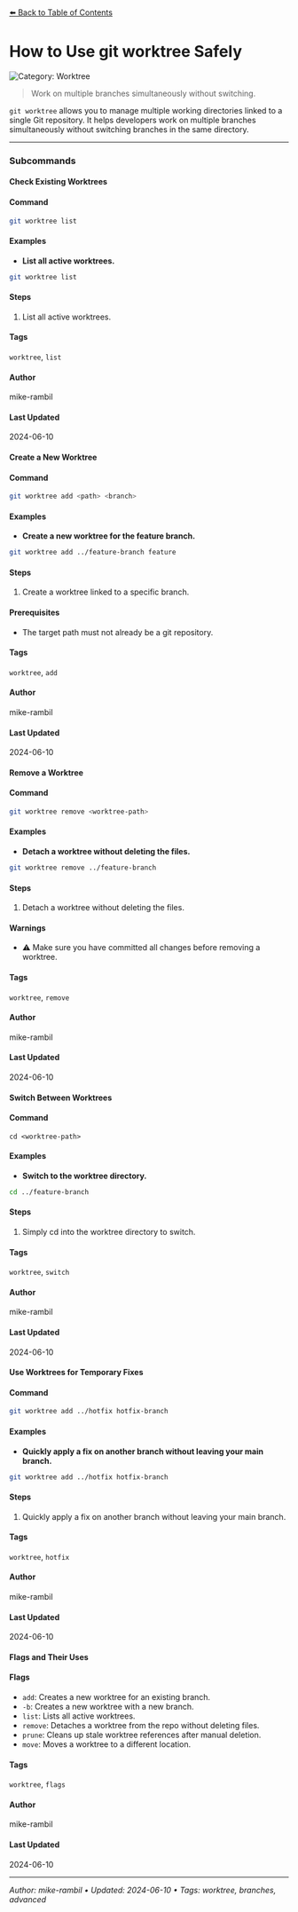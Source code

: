 [⬅️ Back to Table of Contents](../README.md#how-to-use-git-worktree-safely)

# How to Use git worktree Safely


![Category: Worktree](https://img.shields.io/badge/Category-Worktree-blue)
> Work on multiple branches simultaneously without switching.

`git worktree` allows you to manage multiple working directories linked to a single Git repository. It helps developers work on multiple branches simultaneously without switching branches in the same directory.


---

### Subcommands
#### Check Existing Worktrees

#### Command
```sh
git worktree list
```

#### Examples
- **List all active worktrees.**


```sh
git worktree list
```


#### Steps
1. List all active worktrees.


#### Tags
`worktree`, `list`

#### Author
mike-rambil

#### Last Updated
2024-06-10

#### Create a New Worktree

#### Command
```sh
git worktree add <path> <branch>
```

#### Examples
- **Create a new worktree for the feature branch.**


```sh
git worktree add ../feature-branch feature
```


#### Steps
1. Create a worktree linked to a specific branch.


#### Prerequisites
- The target path must not already be a git repository.


#### Tags
`worktree`, `add`

#### Author
mike-rambil

#### Last Updated
2024-06-10

#### Remove a Worktree

#### Command
```sh
git worktree remove <worktree-path>
```

#### Examples
- **Detach a worktree without deleting the files.**


```sh
git worktree remove ../feature-branch
```


#### Steps
1. Detach a worktree without deleting the files.


#### Warnings
- ⚠️ Make sure you have committed all changes before removing a worktree.


#### Tags
`worktree`, `remove`

#### Author
mike-rambil

#### Last Updated
2024-06-10

#### Switch Between Worktrees

#### Command
`cd <worktree-path>`

#### Examples
- **Switch to the worktree directory.**


```sh
cd ../feature-branch
```


#### Steps
1. Simply cd into the worktree directory to switch.


#### Tags
`worktree`, `switch`

#### Author
mike-rambil

#### Last Updated
2024-06-10

#### Use Worktrees for Temporary Fixes

#### Command
```sh
git worktree add ../hotfix hotfix-branch
```

#### Examples
- **Quickly apply a fix on another branch without leaving your main branch.**


```sh
git worktree add ../hotfix hotfix-branch
```


#### Steps
1. Quickly apply a fix on another branch without leaving your main branch.


#### Tags
`worktree`, `hotfix`

#### Author
mike-rambil

#### Last Updated
2024-06-10

#### Flags and Their Uses

#### Flags
- `add`: Creates a new worktree for an existing branch.
- `-b`: Creates a new worktree with a new branch.
- `list`: Lists all active worktrees.
- `remove`: Detaches a worktree from the repo without deleting files.
- `prune`: Cleans up stale worktree references after manual deletion.
- `move`: Moves a worktree to a different location.


#### Tags
`worktree`, `flags`

#### Author
mike-rambil

#### Last Updated
2024-06-10


---

_Author: mike-rambil • Updated: 2024-06-10 • Tags: worktree, branches, advanced_
